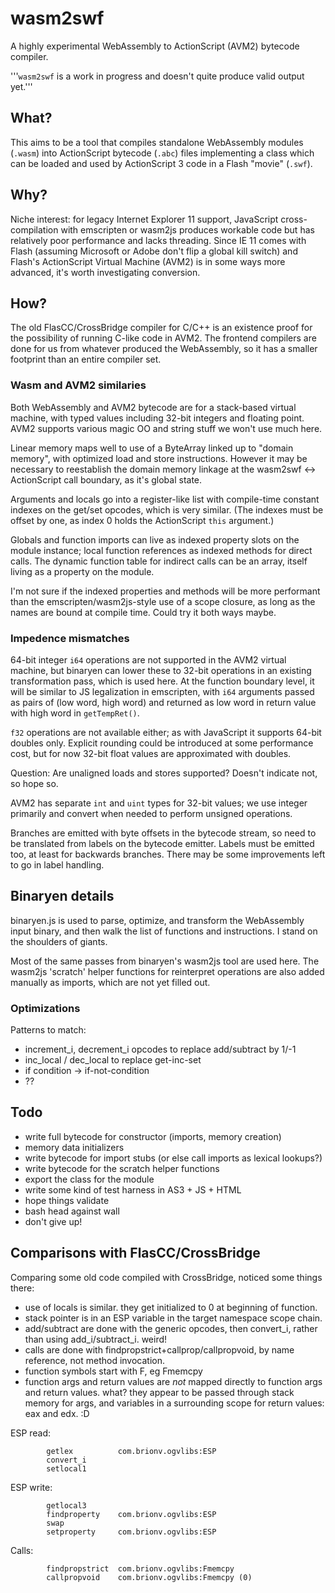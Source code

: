 # wasm2swf

A highly experimental WebAssembly to ActionScript (AVM2) bytecode compiler.

'''`wasm2swf` is a work in progress and doesn't quite produce valid output yet.'''

## What?

This aims to be a tool that compiles standalone WebAssembly modules (`.wasm`) into ActionScript bytecode (`.abc`) files implementing a class which can be loaded and used by ActionScript 3 code in a Flash "movie" (`.swf`).

## Why?

Niche interest: for legacy Internet Explorer 11 support, JavaScript cross-compilation with emscripten or wasm2js produces workable code but has relatively poor performance and lacks threading. Since IE 11 comes with Flash (assuming Microsoft or Adobe don't flip a global kill switch) and Flash's ActionScript Virtual Machine (AVM2) is in some ways more advanced, it's worth investigating conversion.

## How?

The old FlasCC/CrossBridge compiler for C/C++ is an existence proof for the possibility of running C-like code in AVM2. The frontend compilers are done for us from whatever produced the WebAssembly, so it has a smaller footprint than an entire compiler set.

### Wasm and AVM2 similaries

Both WebAssembly and AVM2 bytecode are for a stack-based virtual machine, with typed values including 32-bit integers and floating point. AVM2 supports various magic OO and string stuff we won't use much here.

Linear memory maps well to use of a ByteArray linked up to "domain memory", with optimized load and store instructions. However it may be necessary to reestablish the domain memory linkage at the wasm2swf <-> ActionScript call boundary, as it's global state.

Arguments and locals go into a register-like list with compile-time constant indexes on the get/set opcodes, which is very similar. (The indexes must be offset by one, as index 0 holds the ActionScript `this` argument.)

Globals and function imports can live as indexed property slots on the module instance; local function references as indexed methods for direct calls. The dynamic function table for indirect calls can be an array, itself living as a property on the module.

I'm not sure if the indexed properties and methods will be more performant than the emscripten/wasm2js-style use of a scope closure, as long as the names are bound at compile time. Could try it both ways maybe.

### Impedence mismatches

64-bit integer `i64` operations are not supported in the AVM2 virtual machine, but binaryen can lower these to 32-bit operations in an existing transformation pass, which is used here. At the function boundary level, it will be similar to JS legalization in emscripten, with `i64` arguments passed as pairs of (low word, high word) and returned as low word in return value with high word in `getTempRet()`.

`f32` operations are not available either; as with JavaScript it supports 64-bit doubles only. Explicit rounding could be introduced at some performance cost, but for now 32-bit float values are approximated with doubles.

Question: Are unaligned loads and stores supported? Doesn't indicate not, so hope so.

AVM2 has separate `int` and `uint` types for 32-bit values; we use integer primarily and convert when needed to perform unsigned operations.

Branches are emitted with byte offsets in the bytecode stream, so need to be translated from labels on the bytecode emitter. Labels must be emitted too, at least for backwards branches. There may be some improvements left to go in label handling.

## Binaryen details

binaryen.js is used to parse, optimize, and transform the WebAssembly input binary, and then walk the list of functions and instructions. I stand on the shoulders of giants.

Most of the same passes from binaryen's wasm2js tool are used here. The wasm2js 'scratch' helper functions for reinterpret operations are also added manually as imports, which are not yet filled out.

### Optimizations

Patterns to match:
* increment_i, decrement_i opcodes to replace add/subtract by 1/-1
* inc_local / dec_local to replace get-inc-set
* if condition -> if-not-condition
* ??

## Todo

* write full bytecode for constructor (imports, memory creation)
* memory data initializers
* write bytecode for import stubs (or else call imports as lexical lookups?)
* write bytecode for the scratch helper functions
* export the class for the module
* write some kind of test harness in AS3 + JS + HTML
* hope things validate
* bash head against wall
* don't give up!

## Comparisons with FlasCC/CrossBridge

Comparing some old code compiled with CrossBridge, noticed some things there:
* use of locals is similar. they get initialized to 0 at beginning of function.
* stack pointer is in an ESP variable in the target namespace scope chain.
* add/subtract are done with the generic opcodes, then convert_i, rather than using add_i/subtract_i. weird!
* calls are done with findpropstrict+callprop/callpropvoid, by name reference, not method invocation.
* function symbols start with F, eg Fmemcpy
* function args and return values are _not_ mapped directly to function args and return values. what? they appear to be passed through stack memory for args, and variables in a surrounding scope for return values: eax and edx. :D

ESP read:

```
        getlex          com.brionv.ogvlibs:ESP
        convert_i
        setlocal1
```

ESP write:

```
        getlocal3
        findproperty    com.brionv.ogvlibs:ESP
        swap
        setproperty     com.brionv.ogvlibs:ESP
```

Calls:

```
        findpropstrict  com.brionv.ogvlibs:Fmemcpy
        callpropvoid    com.brionv.ogvlibs:Fmemcpy (0)
```
